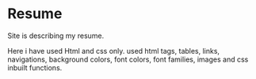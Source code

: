 # Resume
Site is describing my resume.

Here i have used Html and css only.
used html tags, tables, links, navigations, background colors, font colors, font families, images and css inbuilt functions. 
